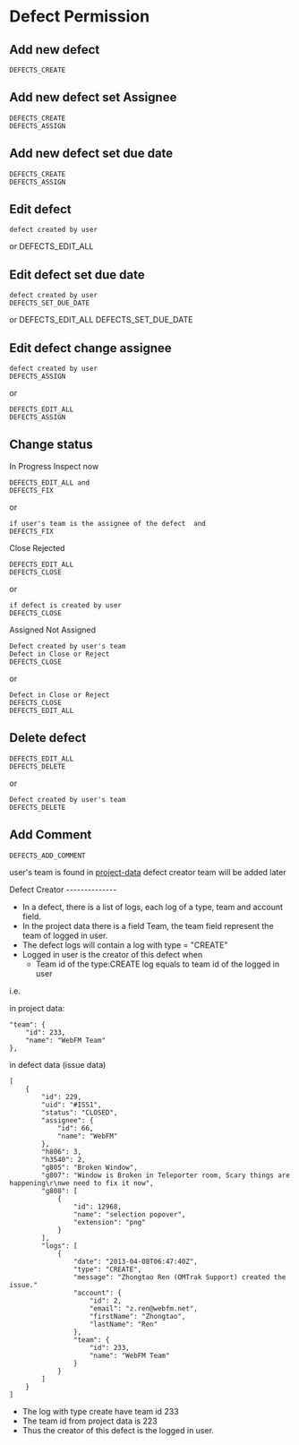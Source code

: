 Defect Permission
=================

Add new defect
--------------
    DEFECTS_CREATE

Add new defect set Assignee
---------------------------
    
    DEFECTS_CREATE
    DEFECTS_ASSIGN

Add new defect set due date
---------------------------

    DEFECTS_CREATE
    DEFECTS_ASSIGN

Edit defect
-----------
    
    defect created by user
or 
    DEFECTS_EDIT_ALL

Edit defect set due date
------------------------

    defect created by user
    DEFECTS_SET_DUE_DATE
or 
    DEFECTS_EDIT_ALL
    DEFECTS_SET_DUE_DATE

Edit defect change assignee
---------------------------

    defect created by user
    DEFECTS_ASSIGN

or 

    DEFECTS_EDIT_ALL
    DEFECTS_ASSIGN

Change status
-------------
In Progress
Inspect now

    DEFECTS_EDIT_ALL and
    DEFECTS_FIX

or

    if user's team is the assignee of the defect  and
    DEFECTS_FIX


Close 
Rejected

    DEFECTS_EDIT_ALL
    DEFECTS_CLOSE

or

    if defect is created by user 
    DEFECTS_CLOSE


Assigned
Not Assigned

    Defect created by user's team 
    Defect in Close or Reject
    DEFECTS_CLOSE

or

    Defect in Close or Reject
    DEFECTS_CLOSE
    DEFECTS_EDIT_ALL

Delete defect
-------------

    DEFECTS_EDIT_ALL
    DEFECTS_DELETE
    
or

    Defect created by user's team
    DEFECTS_DELETE

Add Comment
-----------

    DEFECTS_ADD_COMMENT

user's team is found in [project-data](project-data.md)
defect creator team will be added later

<a name="creator"/>
Defect Creator
--------------

* In a defect, there is a list of logs, each log of a type, team and account field.  
* In the project data there is a field Team, the team field represent the team of logged in user.
* The defect logs will contain a log with type = "CREATE"
* Logged in user is the creator of this defect when
    * Team id of the type:CREATE log equals to team id of the logged in user

i.e.

in project data:

    "team": {
        "id": 233,
        "name": "WebFM Team"
    },

in defect data (issue data)



    [
        {
            "id": 229,
            "uid": "#ISS1",
            "status": "CLOSED",
            "assignee": {
                "id": 66,
                "name": "WebFM"
            },
            "h806": 3,
            "h3540": 2,
            "g805": "Broken Window",
            "g807": "Window is Broken in Teleporter room, Scary things are happening\r\nwe need to fix it now",
            "g808": [
                {
                    "id": 12968,
                    "name": "selection popover",
                    "extension": "png"
                }
            ],
            "logs": [
                {
                    "date": "2013-04-08T06:47:40Z",
                    "type": "CREATE",
                    "message": "Zhongtao Ren (OMTrak Support) created the issue."
                    "account": {
                        "id": 2,
                        "email": "z.ren@webfm.net",
                        "firstName": "Zhongtao",
                        "lastName": "Ren"
                    },
                    "team": {
                        "id": 233,
                        "name": "WebFM Team"
                    }
                }
            ]
        }
    ]

* The log with type create have team id 233
* The team id from project data is 223
* Thus the creator of this defect is the logged in user.
